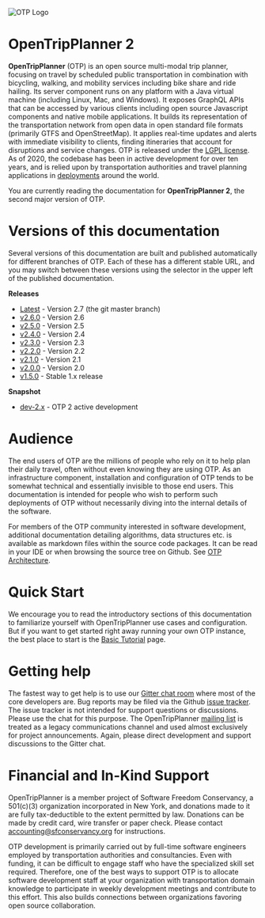 ![OTP Logo](images/otp-logo.svg)

# OpenTripPlanner 2

**OpenTripPlanner** (OTP) is an open source multi-modal trip planner, focusing on travel by
scheduled public transportation in combination with bicycling, walking, and mobility services
including bike share and ride hailing. Its server component runs on any platform with a Java virtual
machine (including Linux, Mac, and Windows). It exposes GraphQL APIs that can be accessed
by various clients including open source Javascript components and native mobile applications. It
builds its representation of the transportation network from open data in open standard file
formats (primarily GTFS and OpenStreetMap). It applies real-time updates and alerts with immediate
visibility to clients, finding itineraries that account for disruptions and service changes. OTP is
released under the [LGPL license](https://opensource.org/licenses/LGPL-3.0). As of 2020, the
codebase has been in active development for over ten years, and is relied upon by transportation
authorities and travel planning applications in [deployments](Deployments.md) around the world.

You are currently reading the documentation for **OpenTripPlanner 2**, the second major version of
OTP.

# Versions of this documentation

Several versions of this documentation are built and published automatically for different branches
of OTP. Each of these has a different stable URL, and you may switch between these versions using
the selector in the upper left of the published documentation.


**Releases**
 
- [Latest](http://docs.opentripplanner.org/en/latest) - Version 2.7 (the git master branch)
- [v2.6.0](http://docs.opentripplanner.org/en/v2.6.0) - Version 2.6
- [v2.5.0](http://docs.opentripplanner.org/en/v2.5.0) - Version 2.5
- [v2.4.0](http://docs.opentripplanner.org/en/v2.4.0) - Version 2.4
- [v2.3.0](http://docs.opentripplanner.org/en/v2.3.0) - Version 2.3
- [v2.2.0](http://docs.opentripplanner.org/en/v2.2.0) - Version 2.2
- [v2.1.0](http://docs.opentripplanner.org/en/v2.1.0) - Version 2.1
- [v2.0.0](http://docs.opentripplanner.org/en/v2.0.0) - Version 2.0
- [v1.5.0](http://docs.opentripplanner.org/en/v1.5.0) - Stable 1.x release


**Snapshot**

- [dev-2.x](http://docs.opentripplanner.org/en/dev-2.x) - OTP 2 active development

# Audience

The end users of OTP are the millions of people who rely on it to help plan their daily travel,
often without even knowing they are using OTP. As an infrastructure component, installation and
configuration of OTP tends to be somewhat technical and essentially invisible to those end users.
This documentation is intended for people who wish to perform such deployments of OTP without
necessarily diving into the internal details of the software.

For members of the OTP community interested in software development, additional documentation
detailing algorithms, data structures etc. is available as markdown files within the source code
packages. It can be read in your IDE or when browsing the source tree on Github. See
[OTP Architecture](https://github.com/opentripplanner/OpenTripPlanner/blob/dev-2.x/ARCHITECTURE.md).

# Quick Start

We encourage you to read the introductory sections of this documentation to familiarize yourself
with OpenTripPlanner use cases and configuration. But if you want to get started right away running
your own OTP instance, the best place to start is the [Basic Tutorial](Basic-Tutorial.md) page.

# Getting help

The fastest way to get help is to use our [Gitter chat room](https://gitter.im/opentripplanner/OpenTripPlanner) where most of the core developers are. Bug reports may be filed via the Github [issue tracker](https://github.com/openplans/OpenTripPlanner/issues). The issue tracker is not intended for support questions or discussions. Please use the chat for this purpose. The OpenTripPlanner [mailing list](http://groups.google.com/group/opentripplanner-users) is treated as a legacy communications channel and used almost exclusively for project announcements. Again, please direct development and support discussions to the Gitter chat.

# Financial and In-Kind Support

OpenTripPlanner is a member project of Software Freedom Conservancy, a 501(c)(3) organization
incorporated in New York, and donations made to it are fully tax-deductible to the extent permitted
by law. Donations can be made by credit card, wire transfer or paper check. Please
contact <accounting@sfconservancy.org> for instructions.

OTP development is primarily carried out by full-time software engineers employed by transportation
authorities and consultancies. Even with funding, it can be difficult to engage staff who have the
specialized skill set required. Therefore, one of the best ways to support OTP is to allocate
software development staff at your organization with transportation domain knowledge to participate
in weekly development meetings and contribute to this effort. This also builds connections between
organizations favoring open source collaboration.